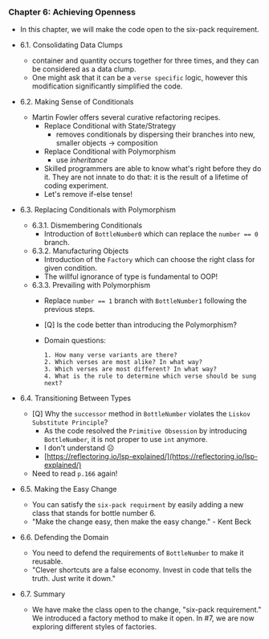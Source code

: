 ### Chapter 6: Achieving Openness

- In this chapter, we will make the code open to the six-pack requirement.
- 6.1. Consolidating Data Clumps
    - container and quantity occurs together for three times, and they can be considered as a data clump.
    - One might ask that it can be a `verse specific` logic, however this modification significantly simplified the code.
- 6.2. Making Sense of Conditionals
    - Martin Fowler offers several curative refactoring recipes.
        - Replace Conditional with State/Strategy
            - removes conditionals by dispersing their branches into new, smaller objects → composition
        - Replace Conditional with Polymorphism
            - use *inheritance*
        - Skilled programmers are able to know what's right before they do it. They are not innate to do that: it is the result of a lifetime of coding experiment.
        - Let's remove if-else tense!
- 6.3. Replacing Conditionals with Polymorphism
    - 6.3.1. Dismembering Conditionals
        - Introduction of `BottleNumber0` which can replace the `number == 0` branch.
    - 6.3.2. Manufacturing Objects
        - Introduction of the `Factory` which can choose the right class for given condition.
        - The willful ignorance of type is fundamental to OOP!
    - 6.3.3. Prevailing with Polymorphism
        - Replace `number == 1` branch with `BottleNumber1` following the previous steps.
        - [Q] Is the code better than introducing the Polymorphism?
        - Domain questions:

            ```
            1. How many verse variants are there?
            2. Which verses are most alike? In what way?
            3. Which verses are most different? In what way?
            4. What is the rule to determine which verse should be sung next?
            ```

- 6.4. Transitioning Between Types
    - [Q] Why the `successor` method in `BottleNumber` violates the `Liskov Substitute Principle`?
        - As the code resolved the `Primitive Obsession` by introducing `BottleNumber`, it is not proper to use `int` anymore.
        - I don't understand ☹️
        - [https://reflectoring.io/lsp-explained/](https://reflectoring.io/lsp-explained/)
    - Need to read `p.166` again!
- 6.5. Making the Easy Change
    - You can satisfy the `six-pack requirment` by easily adding a new class that stands for bottle number 6.
    - "Make the change easy, then make the easy change." - Kent Beck
- 6.6. Defending the Domain
    - You need to defend the requirements of `BottleNumber` to make it reusable.
    - "Clever shortcuts are a false economy. Invest in code that tells the truth. Just write it down."
- 6.7. Summary
    - We have make the class open to the change, "six-pack requirement." We introduced a factory method to make it open. In #7, we are now exploring different styles of factories.
